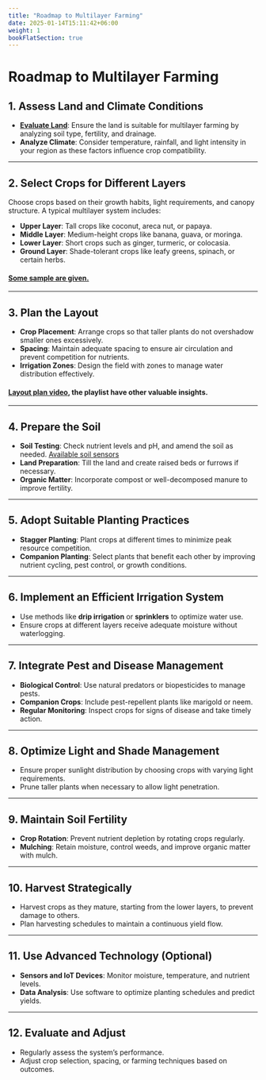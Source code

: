 ```yaml
---
title: "Roadmap to Multilayer Farming"
date: 2025-01-14T15:11:42+06:00
weight: 1
bookFlatSection: true
---
```



# Roadmap to Multilayer Farming

## 1. Assess Land and Climate Conditions
- **[Evaluate Land](/docs/access-land-and-climate-condition/evaluate-land)**: Ensure the land is suitable for multilayer farming by analyzing soil type, fertility, and drainage.
- **Analyze Climate**: Consider temperature, rainfall, and light intensity in your region as these factors influence crop compatibility.

---

## 2. Select Crops for Different Layers
Choose crops based on their growth habits, light requirements, and canopy structure. A typical multilayer system includes:

- **Upper Layer**: Tall crops like coconut, areca nut, or papaya.
- **Middle Layer**: Medium-height crops like banana, guava, or moringa.
- **Lower Layer**: Short crops such as ginger, turmeric, or colocasia.
- **Ground Layer**: Shade-tolerant crops like leafy greens, spinach, or certain herbs.

#### [Some sample are given.](https://www.scribd.com/document/520471366/4-layer-eng-1)

---

## 3. Plan the Layout
- **Crop Placement**: Arrange crops so that taller plants do not overshadow smaller ones excessively.
- **Spacing**: Maintain adequate spacing to ensure air circulation and prevent competition for nutrients.
- **Irrigation Zones**: Design the field with zones to manage water distribution effectively.
#### [Layout plan video](https://www.youtube.com/watch?v=kJr1baKuBCg&list=PLf92yNzIL4zqcof7t25EXUh5N3vlRPtoj&index=1), the playlist have other valuable insights.

---

## 4. Prepare the Soil
- **Soil Testing**: Check nutrient levels and pH, and amend the soil as needed. [Available soil sensors](https://store.roboticsbd.com/soil-waterph/2300-soil-sensor-rs485-5-pin-ph-npk-temperature-and-humidity-ec-sensor-conductivity-tester-multi-parameter-robotics-bangladesh.html)
- **Land Preparation**: Till the land and create raised beds or furrows if necessary.
- **Organic Matter**: Incorporate compost or well-decomposed manure to improve fertility.

---

## 5. Adopt Suitable Planting Practices
- **Stagger Planting**: Plant crops at different times to minimize peak resource competition.
- **Companion Planting**: Select plants that benefit each other by improving nutrient cycling, pest control, or growth conditions.

---

## 6. Implement an Efficient Irrigation System
- Use methods like **drip irrigation** or **sprinklers** to optimize water use.
- Ensure crops at different layers receive adequate moisture without waterlogging.

---

## 7. Integrate Pest and Disease Management
- **Biological Control**: Use natural predators or biopesticides to manage pests.
- **Companion Crops**: Include pest-repellent plants like marigold or neem.
- **Regular Monitoring**: Inspect crops for signs of disease and take timely action.

---

## 8. Optimize Light and Shade Management
- Ensure proper sunlight distribution by choosing crops with varying light requirements.
- Prune taller plants when necessary to allow light penetration.

---

## 9. Maintain Soil Fertility
- **Crop Rotation**: Prevent nutrient depletion by rotating crops regularly.
- **Mulching**: Retain moisture, control weeds, and improve organic matter with mulch.

---

## 10. Harvest Strategically
- Harvest crops as they mature, starting from the lower layers, to prevent damage to others.
- Plan harvesting schedules to maintain a continuous yield flow.

---

## 11. Use Advanced Technology (Optional)
- **Sensors and IoT Devices**: Monitor moisture, temperature, and nutrient levels.
- **Data Analysis**: Use software to optimize planting schedules and predict yields.

---

## 12. Evaluate and Adjust
- Regularly assess the system’s performance.
- Adjust crop selection, spacing, or farming techniques based on outcomes.


